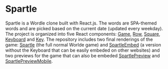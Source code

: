 # Spartle

Spartle is a Wordle clone built with React.js. The words are SPA-themed words and are picked based on the current date (updated every weekday). The project is organized into five React components: [Game](./src/components/Game.js), [Row](./src/components/Row.js), [Square](./src/components/Square.js), [Keyboard](./src/components/Keyboard/Keyboard.js) and [Key](./src/components/Keyboard/Key.js). The repository includes two final renderings of the game: [Spartle](https://henryburkhardt.github.io/spartle) (the full normal Worlde game) and [SpartleEmbed](https://henryburkhardt.github.io/spartle/#/embed) (a version without the Keyboard that can be easily embeded on other websites) and two previews for the game that can also be embeded [SpartlePreview](https://henryburkhardt.github.io/spartle/#/preview) and [SpartlePreviewMobile](https://henryburkhardt.github.io/spartle/#/preview-mobile).
